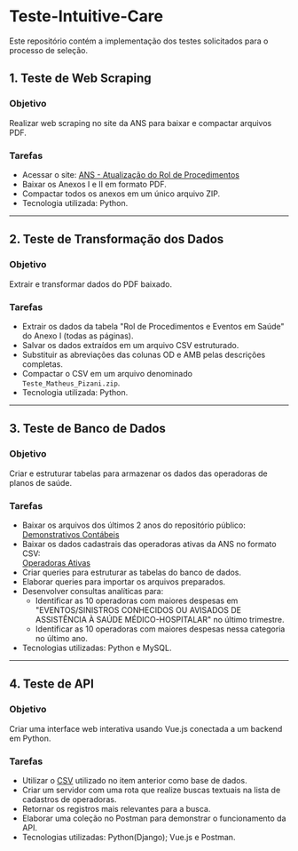 # Teste-Intuitive-Care

Este repositório contém a implementação dos testes solicitados para o processo de seleção.

## 1. Teste de Web Scraping

### Objetivo
Realizar web scraping no site da ANS para baixar e compactar arquivos PDF.

### Tarefas
- Acessar o site: [ANS - Atualização do Rol de Procedimentos](https://www.gov.br/ans/pt-br/acesso-a-informacao/participacao-da-sociedade/atualizacao-do-rol-de-procedimentos)
- Baixar os Anexos I e II em formato PDF.
- Compactar todos os anexos em um único arquivo ZIP.
- Tecnologia utilizada: Python.

---

## 2. Teste de Transformação dos Dados

### Objetivo
Extrair e transformar dados do PDF baixado.

### Tarefas
- Extrair os dados da tabela "Rol de Procedimentos e Eventos em Saúde" do Anexo I (todas as páginas).
- Salvar os dados extraídos em um arquivo CSV estruturado.
- Substituir as abreviações das colunas OD e AMB pelas descrições completas.
- Compactar o CSV em um arquivo denominado `Teste_Matheus_Pizani.zip`.
- Tecnologia utilizada: Python.

---

## 3. Teste de Banco de Dados

### Objetivo
Criar e estruturar tabelas para armazenar os dados das operadoras de planos de saúde.

### Tarefas
- Baixar os arquivos dos últimos 2 anos do repositório público:  
  [Demonstrativos Contábeis](https://dadosabertos.ans.gov.br/FTP/PDA/demonstracoes_contabeis/)
- Baixar os dados cadastrais das operadoras ativas da ANS no formato CSV:  
  [Operadoras Ativas](https://dadosabertos.ans.gov.br/FTP/PDA/operadoras_de_plano_de_saude_ativas/)
- Criar queries para estruturar as tabelas do banco de dados.
- Elaborar queries para importar os arquivos preparados.
- Desenvolver consultas analíticas para:
  - Identificar as 10 operadoras com maiores despesas em "EVENTOS/SINISTROS CONHECIDOS OU AVISADOS DE ASSISTÊNCIA À SAÚDE MÉDICO-HOSPITALAR" no último trimestre.
  - Identificar as 10 operadoras com maiores despesas nessa categoria no último ano.
- Tecnologias utilizadas: Python e MySQL.

---

## 4. Teste de API

### Objetivo
Criar uma interface web interativa usando Vue.js conectada a um backend em Python.

### Tarefas
- Utilizar o [CSV](https://dadosabertos.ans.gov.br/FTP/PDA/operadoras_de_plano_de_saude_ativas/) utilizado no item anterior como base de dados.
- Criar um servidor com uma rota que realize buscas textuais na lista de cadastros de operadoras.
- Retornar os registros mais relevantes para a busca.
- Elaborar uma coleção no Postman para demonstrar o funcionamento da API.
- Tecnologias utilizadas: Python(Django); Vue.js e Postman.